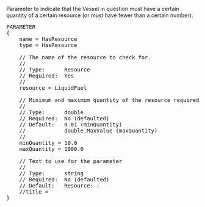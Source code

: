 Parameter to indicate that the Vessel in question must have a certain quantity of a certain resource (or must have fewer than a certain number).

<pre>
PARAMETER
{
    name = HasResource
    type = HasResource

    // The name of the resource to check for.
    //
    // Type:      Resource
    // Required:  Yes
    //
    resource = LiquidFuel

    // Minimum and maximum quantity of the resource required.
    //
    // Type:      double
    // Required:  No (defaulted)
    // Default:   0.01 (minQuantity)
    //            double.MaxValue (maxQuantity)
    //
    minQuantity = 10.0
    maxQuantity = 1000.0

    // Text to use for the parameter
    //
    // Type:      string
    // Required:  No (defaulted)
    // Default:   Resource: <resource>: <quantity_description>
    //title =
}
</pre>
